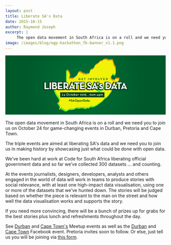 ```yaml
---
layout: post
title: Liberate SA's Data
date: 2015-10-15
author: Raymond Joseph
excerpt: |
     The open data movement in South Africa is on a roll and we need you to join us on October 24 for game-changing events in Durban, Pretoria and Cape Town. 
image: /images/blog/ogp-hackathon_fb-banner_v1.1.png
---
```


<a href="/images/blog/ogp-hackathon_fb-banner_v1.1.png" target="_blank"><img src="/images/blog/ogp-hackathon_fb-banner_v1.1.png"></a>

The open data movement in South Africa is on a roll and we need you to join us on October 24 for game-changing events in Durban, Pretoria and Cape Town.

The triple events are aimed at liberating SA's data and we need you to join us in making history by showcasing just what could be done with open data. 

We’ve been hard at work at Code for South Africa liberating official government data and so far we’ve collected 300 datasets … and counting.

At the events journalists, designers, developers, analysts and others engaged in the world of data 
will work in teams to produce stories with social relevance, with at least one high-impact data visualisation, using one or more of the datasets that we’ve hunted down.
The stories will be judged based on whether the piece is relevant to the man on the street and how well the data visualisation works and supports the story. 

If you need more convincing, there will be a bunch of prizes up for grabs for the best stories plus lunch and refreshments throughout the day.

See [Durban](http://www.meetup.com/Open-Data-Durban-Meetup/events/226075253/) and [Cape Town's](http://www.meetup.com/Code-for-South-Africa-Hackers/events/226054849/) Meetup events as well as the [Durban](https://www.facebook.com/events/1622911277970025/) and [Cape Town](https://www.facebook.com/events/873820766029291/) Facebook event. Pretoria invites soon to follow. Or else, just tell us you will be joining via [this form](http://goo.gl/forms/JtpkCU2RT9).


